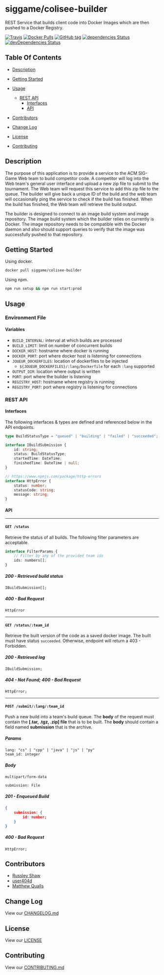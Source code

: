# siggame/colisee-builder

REST Service that builds client code into Docker Images which are then pushed to a Docker Registry.

[![Travis](https://img.shields.io/travis/siggame/colisee-builder.svg?style=flat-square)](https://travis-ci.org/siggame/colisee-builder)
[![Docker Pulls](https://img.shields.io/docker/pulls/siggame/colisee-builder.svg?style=flat-square)](https://hub.docker.com/r/siggame/colisee-builder)
[![GitHub tag](https://img.shields.io/github/tag/siggame/colisee-builder.svg?style=flat-square)](https://github.com/siggame/colisee-builder/tags)
[![dependencies Status](https://david-dm.org/siggame/colisee-builder/status.svg)](https://david-dm.org/siggame/colisee-builder)
[![devDependencies Status](https://david-dm.org/siggame/colisee-builder/dev-status.svg)](https://david-dm.org/siggame/colisee-builder?type=dev)

## Table Of Contents

- [Description](#description)
- [Getting Started](#getting-started)

- [Usage](#usage)
  - [REST API](#rest-api)
    - [Interfaces](#interfaces)
    - [API](#api)

- [Contributors](#contributors)
- [Change Log](#change-log)
- [License](#license)
- [Contributing](#contributing)

## Description

The purpose of this application is to provide a service to the ACM SIG-Game Web team to build competitor code.
A competitor will log into the Web team's general user interface and upload a new zip file to submit to the
tournament. The Web team will request this service to add this zip file to the queue. The builder will give
back a unique ID of the build and the web team will occasionally ping the service to check if the build has
finished. When the build has finished, the Web team will retrieve the build output.

The builder is designed to connect to an image build system and image repository. The image build system which
the builder relies on currently is Docker. The image repository needs to be compatible with the Docker daemon
and also should support queries to verify that the image was successfully pushed to that repository.

## Getting Started

Using docker.

```bash
docker pull siggame/colisee-builder
```

Using npm.

```bash
npm run setup && npm run start:prod
```

## Usage

### Environment File

#### Variables

- `BUILD_INTERVAL`: interval at which builds are processed
- `BUILD_LIMIT`: limit on number of concurrent builds
- `DOCKER_HOST`: hostname where docker is running
- `DOCKER_PORT`: port where docker host is listening for connections
- `JOUEUR_DOCKERFILES`: location of dockerfiles to be injected
  - `${JOUEUR_DOCKERFILES}/:lang/Dockerfile` for each `:lang` supported
- `OUTPUT_DIR`: location where output is written
- `PORT`: port where the builder is listening
- `REGISTRY_HOST`: hostname where registry is running
- `REGISTRY_PORT`: port where registry is listening for connections

### REST API

#### Interfaces

The following interfaces & types are defined and referenced below in the API endpoints.

```typescript
type BuildStatusType = "queued" | "building" | "failed" | "succeeded";

interface IBuildSubmission {
    id: string;
    status: BuildStatusType;
    startedTime: DateTime;
    finishedTime: DateTime | null;
}

// https://www.npmjs.com/package/http-errors
interface HttpError {
    status: number;
    statusCode: string;
    message: string;
}
```

#### API

-----------------------------------------

#### `GET /status`

Retrieve the status of all builds. The following filter parameters are acceptable.

```typescript
interface FilterParams {
    // Filter by any of the provided team ids
    ids: numbers[];
}
```

##### 200 - Retrieved build status

```plain
IBuildSubmission[];
```

##### 400 - Bad Request

```plain
HttpError
```

-----------------------------------------

#### `GET /status/:team_id`

Retrieve the built version of the code as a saved docker image. The built must have status `succeeded`. Otherwise, endpoint will return a 403 - Forbidden.

##### 200 - Retrieved log

```plain
IBuildSubmission;
```

##### 404 - Not Found; 400 - Bad Request

```plain
HttpError;
```

-----------------------------------------

#### `POST /submit/:lang/:team_id`

Push a new build into a team's build queue. The **body** of the request must contain the **[.tar, .tgz, .zip] file** that is to be built. The **body** should contain a field named **submission** that is the archive.

##### Params

```plain
lang: "cs" | "cpp" | "java" | "js" | "py"
team_id: integer
```

##### Body

```plain
multipart/form-data

submission: File
```

##### 201 - Enqueued Build

```json
{
    submission: {
        id: number;
    }
}
```

##### 400 - Bad Request

```plain
HttpError;
```

## Contributors

- [Russley Shaw](https://github.com/russleyshaw)
- [user404d](https://github.com/user404d)
- [Matthew Qualls](https://github.com/MatthewQualls)

## Change Log

View our [CHANGELOG.md](https://github.com/siggame/colisee-builder/blob/master/CHANGELOG.md)

## License

View our [LICENSE](https://github.com/siggame/colisee/blob/master/LICENSE)

## Contributing

View our [CONTRIBUTING.md](https://github.com/siggame/colisee/blob/master/CONTRIBUTING.md)
